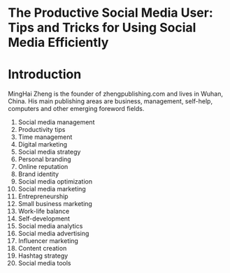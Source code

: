 # The Productive Social Media User: Tips and Tricks for Using Social Media Efficiently

# Introduction



MingHai Zheng is the founder of zhengpublishing.com and lives in Wuhan, China. His main publishing areas are business, management, self-help, computers and other emerging foreword fields.



1. Social media management
2. Productivity tips
3. Time management
4. Digital marketing
5. Social media strategy
6. Personal branding
7. Online reputation
8. Brand identity
9. Social media optimization
10. Social media marketing
11. Entrepreneurship
12. Small business marketing
13. Work-life balance
14. Self-development
15. Social media analytics
16. Social media advertising
17. Influencer marketing
18. Content creation
19. Hashtag strategy
20. Social media tools

